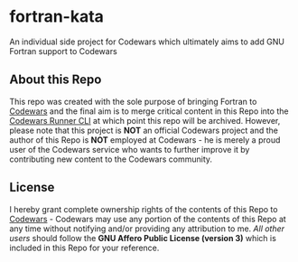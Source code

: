 # fortran-kata

An individual side project for Codewars which ultimately aims to add GNU Fortran support to Codewars

## About this Repo

This repo was created with the sole purpose of bringing Fortran to [Codewars](https://codewars.com) and the final aim is to merge critical content in this Repo into the [Codewars Runner CLI](https://github.com/Codewars/codewars-runner-cli) at which point this repo will be archived.  However, please note that this project is **NOT** an official Codewars project and the author of this Repo is **NOT** employed at Codewars - he is merely a proud user of the Codewars service who wants to further improve it by contributing new content to the Codewars community.

## License

I hereby grant complete ownership rights of the contents of this Repo to [Codewars](https://github.com/Codewars) - Codewars may use any portion of the contents of this Repo at any time without notifying and/or providing any attribution to me.  *All other users* should follow the **GNU Affero Public License (version 3)** which is included in this Repo for your reference.
